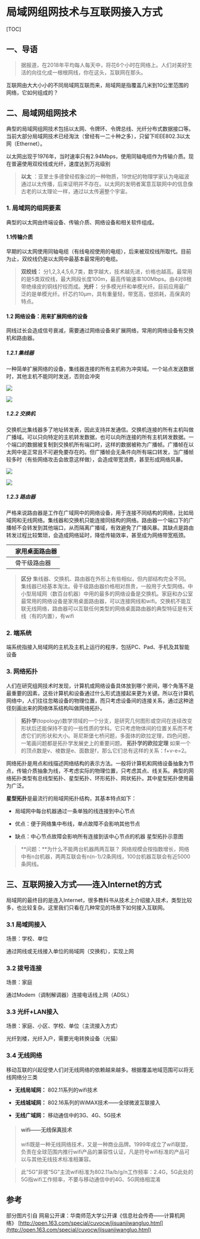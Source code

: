 # 局域网组网技术与互联网接入方式

[TOC]

## 一、导语

> 据报道，在2018年平均每人每天中，将花6个小时在网络上。人们对美好生活的向往化成一根根网线，你在这头，互联网在那头。

互联网由大大小小的不同局域网互联而来，局域网是指覆盖几米到10公里范围的网络，它如何组成的？

## 二、局域网组网技术

典型的局域网组网技术包括以太网、令牌环、令牌总线、光纤分布式数据接口等。当前大部分局域网技术已经淘汰（曾经有一二十种之多），只留下IEEE802.3以太网（Ethernet）。

以太网出现于1976年，当时速率只有2.94Mbps，使用同轴电缆作为传输介质。现在普遍使用双绞线或光纤，速度达到万兆级别

> **以太** ：亚里士多德曾经假象过的一种物质，19世纪的物理学家认为电磁波通过以太传播，后来证明并不存在。以太网的发明者寓意互联网中的信息像古老的以太理论一样，通过以太传遍整个宇宙。

### 1. 局域网的组网要素

 典型的以太网由终端设备、传输介质、网络设备和相关软件组成。

#### 1.1传输介质

 早期的以太网使用同轴电缆（有线电视使用的电缆），后来被双绞线所取代。目前为止，双绞线仍是以太网中最基本最常用的电缆。

> **双绞线：** 分1,2,3,4,5,6,7类，数字越大，技术越先进，价格也越高。最常用的是5类双绞线，最大网段长度100m，最高传输速率100Mbps。由4对8根带绝缘皮的铜线拧绞而成。**光纤：** 分多模光纤和单模光纤。目前应用最广泛的是单模光纤。纤芯约10μm，具有重量轻，带宽高，低损耗，高保真的特点。

#### 1.2 网络设备：用来扩展网络的设备

 网线过长会造成信号衰减，需要通过网络设备来扩展网络，常用的网络设备有交换机和路由器。

##### 1.2.1 **集线器** 

一种简单扩展网络的设备，集线器连接的所有主机称为冲突域。一个站点发送数据时，其他主机不能同时发送，否则会冲突

![](https://tcs.teambition.net/storage/312l3e2e22e4bc0253c6fdd67c6dc3df6b34?Signature=eyJhbGciOiJIUzI1NiIsInR5cCI6IkpXVCJ9.eyJBcHBJRCI6IjU5Mzc3MGZmODM5NjMyMDAyZTAzNThmMSIsIl9hcHBJZCI6IjU5Mzc3MGZmODM5NjMyMDAyZTAzNThmMSIsIl9vcmdhbml6YXRpb25JZCI6IiIsImV4cCI6MTY3NTI5OTQyNywiaWF0IjoxNjc0Njk0NjI3LCJyZXNvdXJjZSI6Ii9zdG9yYWdlLzMxMmwzZTJlMjJlNGJjMDI1M2M2ZmRkNjdjNmRjM2RmNmIzNCJ9.Gh4gE8dGyiL5CElpfVnZyyn7onB7P_9c0uM5sh3xLX4&download=2_%E9%9B%86%E7%BA%BF%E5%99%A8.jpg "")

 

![](https://tcs.teambition.net/storage/312l3e7cb57b75bc8a013b453268805c11f0?Signature=eyJhbGciOiJIUzI1NiIsInR5cCI6IkpXVCJ9.eyJBcHBJRCI6IjU5Mzc3MGZmODM5NjMyMDAyZTAzNThmMSIsIl9hcHBJZCI6IjU5Mzc3MGZmODM5NjMyMDAyZTAzNThmMSIsIl9vcmdhbml6YXRpb25JZCI6IiIsImV4cCI6MTY3NTI5OTQyNywiaWF0IjoxNjc0Njk0NjI3LCJyZXNvdXJjZSI6Ii9zdG9yYWdlLzMxMmwzZTdjYjU3Yjc1YmM4YTAxM2I0NTMyNjg4MDVjMTFmMCJ9.FUmAxkMa_zrwM8nb52FwWN4695D1-sh2AtKRRdREasc&download=2_%E9%9B%86%E7%BA%BF%E5%99%A8%E5%86%B2%E7%AA%81%E5%9F%9F.jpg "")

##### 1.2.2 **交换机** 

 交换机比集线器多了地址转发表，因此支持并发通信。交换机连接的所有主机叫做广播域。可以只向特定的主机转发数据，也可以向所连接的所有主机转发数据。一个端口的数据被复制到交换机所有端口时，这样的数据被称为广播帧。广播帧在以太网中是正常且不可避免要存在的。但广播帧会无条件向所有端口转发，当广播帧较多时（有些网络攻击会故意这样做），会造成带宽浪费，甚至形成网络风暴。

 

![](https://tcs.teambition.net/storage/312l31d327afc259861fc972f2331a7ff9e0?Signature=eyJhbGciOiJIUzI1NiIsInR5cCI6IkpXVCJ9.eyJBcHBJRCI6IjU5Mzc3MGZmODM5NjMyMDAyZTAzNThmMSIsIl9hcHBJZCI6IjU5Mzc3MGZmODM5NjMyMDAyZTAzNThmMSIsIl9vcmdhbml6YXRpb25JZCI6IiIsImV4cCI6MTY3NTI5OTQyNywiaWF0IjoxNjc0Njk0NjI3LCJyZXNvdXJjZSI6Ii9zdG9yYWdlLzMxMmwzMWQzMjdhZmMyNTk4NjFmYzk3MmYyMzMxYTdmZjllMCJ9.nfpv5QmzAa6E3gSBRUw9kFfDL77NqRF0uUV18wqU3p4&download=2_%E4%BA%A4%E6%8D%A2%E6%9C%BA.jpg "")

![](https://tcs.teambition.net/storage/312l45f366dd5d9638c0b9e89890787bd993?Signature=eyJhbGciOiJIUzI1NiIsInR5cCI6IkpXVCJ9.eyJBcHBJRCI6IjU5Mzc3MGZmODM5NjMyMDAyZTAzNThmMSIsIl9hcHBJZCI6IjU5Mzc3MGZmODM5NjMyMDAyZTAzNThmMSIsIl9vcmdhbml6YXRpb25JZCI6IiIsImV4cCI6MTY3NTI5OTQyNywiaWF0IjoxNjc0Njk0NjI3LCJyZXNvdXJjZSI6Ii9zdG9yYWdlLzMxMmw0NWYzNjZkZDVkOTYzOGMwYjllODk4OTA3ODdiZDk5MyJ9.vrCG_9fWl_zDQT2TAj3Vs5QEYsZn8lznGZk6wTVJKTk&download=2_%E4%BA%A4%E6%8D%A2%E6%9C%BA%E5%B9%B6%E5%8F%91%E9%80%9A%E4%BF%A1.jpg "")

##### 1.2.3 **路由器** 

严格来说路由器是工作在广域网中的网络设备，用于连接不同结构的网络，比如局域网和无线网络。集线器和交换机只能连接同结构的网络。路由器一个端口下的广播帧不会转发到其他端口，从而隔离广播域，有效避免了广播风暴。其缺点是路由转发过程比较繁琐，会造成网络延时，降低传输效率，甚至成为网络带宽瓶颈。

|     | 家用桌面路由器 |
| --- | ------- |
|     | 骨干级路由器  |

> **区分** 集线器、交换机、路由器在外形上有些相似，但内部结构完全不同。集线器已经基本淘汰。骨干级路由器价格相对昂贵，一般用于大型网络。中小型局域网（数百台机器）中用的最多的网络设备是交换机。家庭和办公室最常用的网络设备是家用桌面路由器，可以连接网线和wifi。交换机不能互联无线网络，路由器可以互联任何类型的网络桌面路由器的典型特征是有天线（有的内置），有wifi

### 2. 端系统

端系统指接入局域网的主机及主机上运行的程序，包括PC、Pad、手机及其智能设备

### 3. 网络拓扑

人们在研究组网技术时发现，计算机或网络设备具体放到哪个房间，哪个角落不是最重要的因素，这些计算机和设备通过什么形式连接起来更为关键。所以在计算机网络中，人们往往忽略设备的物理位置，而只考虑设备间的连接关系，通过这种途径刻画出来的网络体系结构叫做网络拓扑。

> **拓扑学**(topology)数学领域的一个分支，是研究几何图形或空间在连续改变形状后还能保持不变的一些性质的学科。它只考虑物体间的位置关系而不考虑它们的形状和大小。哥尼斯堡七桥问题，多面体的欧拉定理，四色问题，一笔画问题都是拓扑学发展史上的重要问题。
> **拓扑学的欧拉定理** 如果一个的顶点数是v、棱数是e、面数是f，那么它们总有这样的关系：f+v-e=2。

网络拓扑是用点和线描述网络结构的表示方法。一般将计算机和网络设备抽象为节点，传输介质抽象为线，不考虑实际的物理位置，只考虑其点、线关系。典型的网络拓扑类型有总线型拓扑、星型拓扑、环形拓扑、网状拓扑。其中星型拓扑使用最为广泛。

**星型拓扑**是最流行的局域网拓扑结构，其基本特点如下：

- 局域网中每台机器通过一条单独的线连接到中心节点

- 优点：便于网络集中布线，单点故障不会影响其他节点

- 缺点：中心节点故障会影响所有连接到该中心节点的机器 ​                        星型拓扑示意图
> **问题：**为什么不能两台机器两两互联？
> 网络规模会按指数增长，网络中有n台机器，两两互联会有n(n-1)/2条网线，100台机器互联会有近5000条网线。

## 三、互联网接入方式——连入Internet的方式

局域网的最终目的是连入Internet，很多教科书从技术上介绍接入技术，类型比较多，也比较复杂。这里我们只看在几种常见的场景下如何接入互联网。

### 3.1 局域网接入

 场景：学校、单位



 通过网线或无线接入单位的局域网（交换机），实现上网

### 3.2 拨号连接

场景：家庭

通过Modem（调制解调器）连接电话线上网（ADSL）

### 3.3 光纤+LAN接入

场景：家庭、小区、学校、单位（主流接入方式）



光纤到楼，光纤入户，需要光电转换设备（光猫）

### 3.4 无线网络

移动互联的兴起促使人们对无线网络的依赖越来越多。根据覆盖地域范围可以将无线网络分三类

- **无线局域网：** 802.11系列的wifi技术

- **无线城域网：** 802.16系列的WiMAX技术——全球微波互联接入

- **无线广域网：** 移动通信中的3G、4G、5G技术

> #### wifi——无线保真技术
> wifi既是一种无线网络技术，又是一种商业品牌。1999年成立了wifi联盟，负责在全球范围内推行wifi产品的兼容性认证，凡是符号wifi标准的产品可以与其他无线技术标准相兼容。

> 此“5G”非彼“5G”主流wifi标准为802.11a/b/g/n工作频率：2.4G，5G此处的5G指wifi工作频率，不要与移动通信中的4G、5G网络相混淆

## 参考

部分图片引自 网易公开课：华南师范大学公开课《信息社会传奇——计算机网络》 [http://open.163.com/special/cuvocw/jisuanjiwangluo.html](http://open.163.com/special/cuvocw/jisuanjiwangluo.html)
